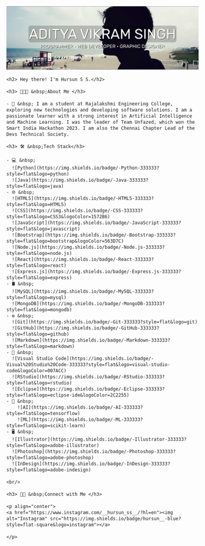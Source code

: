 <!DOCTYPE html>
<html lang="en">
<head>
    <meta charset="UTF-8">
    <meta name="viewport" content="width=device-width, initial-scale=1.0">
    <title>Hursun S S</title>
</head>
<body>
    <img src="https://raw.githubusercontent.com/AVS1508/AVS1508/master/assets/Aditya%20Vikram%20Singh%20Banner.png" alt="Aditya Vikram Singh Banner">

    <h2> Hey there! I'm Hursun S S.</h2>

    <h3> 👨🏻‍💻 &nbsp;About Me </h3>

    - 🤔 &nbsp; I am a student at Rajalakshmi Engineering College, exploring new technologies and developing software solutions. I am a passionate learner with a strong interest in Artificial Intelligence and Machine Learning. I was the leader of Team Unfazed, which won the Smart India Hackathon 2023. I am also the Chennai Chapter Lead of the Devs Technical Society.

    <h3> 🛠 &nbsp;Tech Stack</h3>

    - 💻 &nbsp;
      ![Python](https://img.shields.io/badge/-Python-333333?style=flat&logo=python)
      ![Java](https://img.shields.io/badge/-Java-333333?style=flat&logo=java)
    - 🌐 &nbsp;
      ![HTML5](https://img.shields.io/badge/-HTML5-333333?style=flat&logo=HTML5)
      ![CSS](https://img.shields.io/badge/-CSS-333333?style=flat&logo=CSS3&logoColor=1572B6)
      ![JavaScript](https://img.shields.io/badge/-JavaScript-333333?style=flat&logo=javascript)
      ![Bootstrap](https://img.shields.io/badge/-Bootstrap-333333?style=flat&logo=bootstrap&logoColor=563D7C)
      ![Node.js](https://img.shields.io/badge/-Node.js-333333?style=flat&logo=node.js)
      ![React](https://img.shields.io/badge/-React-333333?style=flat&logo=react)
      ![Express.js](https://img.shields.io/badge/-Express.js-333333?style=flat&logo=express)
    - 🛢 &nbsp;
      ![MySQL](https://img.shields.io/badge/-MySQL-333333?style=flat&logo=mysql)
      ![MongoDB](https://img.shields.io/badge/-MongoDB-333333?style=flat&logo=mongodb)
    - ⚙️ &nbsp;
      ![Git](https://img.shields.io/badge/-Git-333333?style=flat&logo=git)
      ![GitHub](https://img.shields.io/badge/-GitHub-333333?style=flat&logo=github)
      ![Markdown](https://img.shields.io/badge/-Markdown-333333?style=flat&logo=markdown)
    - 🔧 &nbsp;
      ![Visual Studio Code](https://img.shields.io/badge/-Visual%20Studio%20Code-333333?style=flat&logo=visual-studio-code&logoColor=007ACC)
      ![RStudio](https://img.shields.io/badge/-RStudio-333333?style=flat&logo=rstudio)
      ![Eclipse](https://img.shields.io/badge/-Eclipse-333333?style=flat&logo=eclipse-ide&logoColor=2C2255)
    - 🤖 &nbsp;
        ![AI](https://img.shields.io/badge/-AI-333333?style=flat&logo=tensorflow)
        ![ML](https://img.shields.io/badge/-ML-333333?style=flat&logo=scikit-learn)
    - 🖥 &nbsp;
      ![Illustrator](https://img.shields.io/badge/-Illustrator-333333?style=flat&logo=adobe-illustrator)
      ![Photoshop](https://img.shields.io/badge/-Photoshop-333333?style=flat&logo=adobe-photoshop)
      ![InDesign](https://img.shields.io/badge/-InDesign-333333?style=flat&logo=adobe-indesign)

    <br/>

    <h3> 🤝🏻 &nbsp;Connect with Me </h3>

    <p align="center">
    <a href="https://www.instagram.com/__hursun_ss__/?hl=en"><img alt="Instagram" src="https://img.shields.io/badge/hursun__-blue?style=flat-square&logo=instagram"></a>

    </p>
</body>
</html>
